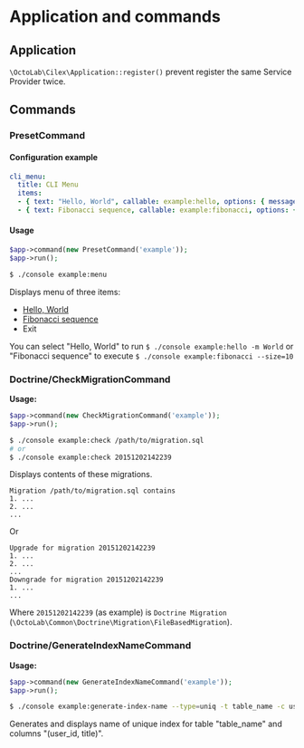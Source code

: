 # Application and commands

## Application

`\OctoLab\Cilex\Application::register()` prevent register the same Service Provider twice.

## Commands

### PresetCommand

#### Configuration example

```yml
cli_menu:
  title: CLI Menu
  items:
  - { text: "Hello, World", callable: example:hello, options: { message: World } }
  - { text: Fibonacci sequence, callable: example:fibonacci, options: { size: 10 } }
```

#### Usage

```php
$app->command(new PresetCommand('example'));
$app->run();
```

```bash
$ ./console example:menu
```

Displays menu of three items:

- [Hello, World](/tests/Command/Mock/HelloCommand.php)
- [Fibonacci sequence](/tests/Command/Mock/FibonacciCommand.php)
- Exit

You can select "Hello, World" to run `$ ./console example:hello -m World`
or "Fibonacci sequence" to execute `$ ./console example:fibonacci --size=10`

### Doctrine/CheckMigrationCommand

__Usage:__

```php
$app->command(new CheckMigrationCommand('example'));
$app->run();
```

```bash
$ ./console example:check /path/to/migration.sql
# or
$ ./console example:check 20151202142239
```

Displays contents of these migrations.

```
Migration /path/to/migration.sql contains
1. ...
2. ...
...
```

Or

```
Upgrade for migration 20151202142239
1. ...
2. ...
...
Downgrade for migration 20151202142239
1. ...
...
```

Where `20151202142239` (as example) is `Doctrine Migration` (`\OctoLab\Common\Doctrine\Migration\FileBasedMigration`).

### Doctrine/GenerateIndexNameCommand

__Usage:__

```php
$app->command(new GenerateIndexNameCommand('example'));
$app->run();
```

```bash
$ ./console example:generate-index-name --type=uniq -t table_name -c user_id,title
```

Generates and displays name of unique index for table "table_name" and columns "(user_id, title)".
